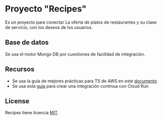 # Proyecto "Recipes"

Es un proyecto para conectar La oferta de platos de restaurantes y su clase de servicio, con los deseos de los usuarios.

## Base de datos
Se usa el motor Mongo DB por cuestiones de facilidad de integración.

## Recursos
- Se usa la guía de mejores prácticas para TS de AWS en este [documento](https://docs.aws.amazon.com/prescriptive-guidance/latest/best-practices-cdk-typescript-iac/typescript-best-practices.html)
- Se usa esta [guía](https://www.tomray.dev/deploy-nestjs-cloud-run) para crear una integración continua con Cloud Run


## License

Recipes tiene licencia [MIT](LICENSE).
